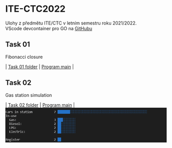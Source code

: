 # ITE-CTC2022

Ulohy z předmětu ITE/CTC v letním semestru roku 2021/2022.  
VScode devcontainer pro GO na [GitHubu](https://github.com/microsoft/vscode-remote-try-go)

## Task 01
Fibonacci closure

|
[Task 01 folder](task01/)
|
[Program main](task01/main.go)
|

## Task 02
Gas station simulation

|
[Task 02 folder](task02/)
|
[Program main](task02/main.go)
|
![animation of task02](task02/animated/simAnimatedV1.gif)